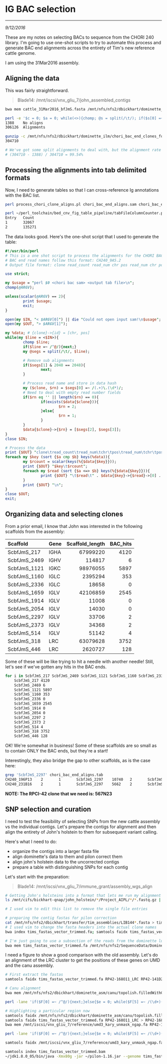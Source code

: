 # IG BAC selection
---
*9/12/2016*

These are my notes on selecting BACs to sequence from the CHORI 240 library. I'm going to use one-shot scripts to try to automate this process and generate BAC end alignments across the entirety of Tim's new reference cattle genome.

I am using the 31Mar2016 assembly.

## Aligning the data

This was fairly straightforward. 

> Blade14: /mnt/iscsi/vnx_gliu_7/john_assembled_contigs

```bash
bwa mem cattle_31Mar2016_bfJmS.fasta /mnt/nfs/nfs2/dbickhart/dominette_ilm/chori_bac_end_clones_formatted.fasta.gz > chori_bac_end_aligns.sam

perl -e '$c = 0; $a = 0; while(<>){chomp; @s = split(/\t/); if($s[0] =~ /^@/){next;} if($s[2] eq "*"){$c++;}else{$a++;}} print "$c\n$a\n";' < chori_bac_end_aligns.sam
1388	No aligns
306126	Alignments

gunzip -c /mnt/nfs/nfs2/dbickhart/dominette_ilm/chori_bac_end_clones_formatted.fasta.gz | grep '>' | wc -l
304710

# We've got some split alignments to deal with, but the alignment rate is quite good
# (304710 - 1388) / 304710 = 99.54%
```

## Processing the alignments into tab delimited formats

Now, I need to generate tables so that I can cross-reference Ig annotations with the BAC list.

```bash
perl process_chori_clone_aligns.pl chori_bac_end_aligns.sam chori_bac_end_aligns.tab

perl ~/perl_toolchain/bed_cnv_fig_table_pipeline/tabFileColumnCounter.pl -f chori_bac_end_aligns.tab -c 1
Entry   Count
1       32067
2       135271
```

The data looks good. Here's the one-shot script that I used to generate the table:

```perl
#!/usr/bin/perl
# This is a one shot script to process the alignments for the CHORI BACs
# BAC end read names follow this format: CH240_9A5.2
# Output file format: clone read_count read_num chr pos read_num chr pos

use strict;

my $usage = "perl $0 <chori bac sam> <output tab file>\n";
chomp(@ARGV);

unless(scalar(@ARGV) == 2){
        print $usage;
        exit;
}

open(my $IN, "< $ARGV[0]") || die "Could not open input sam!\n$usage";
open(my $OUT, "> $ARGV[1]");

my %data; # {clone}->{id} = [chr, pos]
while(my $line = <$IN>){
        chomp $line;
        if($line =~ /^@/){next;}
        my @segs = split(/\t/, $line);

        # Remove sub alignments
        if($segs[1] & 2048 == 2048){
                next;
        }

        # Process read name and store in data hash
        my ($clone, $rn) = $segs[0] =~ /(.+)\.(\d*)/;
        # Need to deal with empty read number fields
        if($rn eq '' || length($rn) == 0){
                if(exists($data{$clone})){
                        $rn = 2;
                }else{
                        $rn = 1;
                }
        }
        $data{$clone}->{$rn} = [$segs[2], $segs[3]];
}
close $IN;

# Process the data
print {$OUT} "clone\tread_count\tread_num\tchr\tpos\tread_num\tchr\tpos\n";
foreach my $key (sort {$a cmp $b} keys(%data)){
        my $rcount = scalar(keys(%{$data{$key}}));
        print {$OUT} "$key\t$rcount";
        foreach my $read (sort {$a <=> $b} keys(%{$data{$key}})){
                print {$OUT} "\t$read\t" . $data{$key}->{$read}->[0] . "\t" . $data{$key}->{$read}->[1];
        }
        print {$OUT} "\n";
}
close $OUT;
exit;
```

## Organizing data and selecting clones

From a prior email, I know that John was interested in the following scaffolds from the assembly:

| Scaffold | Gene | Scaffold_length | BAC_hits |
| :--- | :--- | ---: | ---: |
ScbfJmS_217  |    IGHA | 67999220 | 4120
ScbfJmS_2469 |  IGHV | 114817 | 6 
ScbfJmS_1121 |  IGKC | 98976055 | 5897
ScbfJmS_1160 |  IGLC | 2395294 | 353
ScbfJmS_2336 |  IGLC | 18658 | 0
ScbfJmS_1659 |  IGLV | 42106859 | 2545
ScbfJmS_1914 |  IGLV | 11008 | 0
ScbfJmS_2054 |  IGLV | 14030 | 0
ScbfJmS_2297 |  IGLV | 33706 | 2
ScbfJmS_2373 |  IGLV | 34368 | 2
ScbfJmS_514  |  IGLV | 51142 | 4
ScbfJmS_318  |  LRC | 63079628 | 3752
ScbfJmS_446  |  LRC | 2620727 | 128

Some of these will be like trying to hit a needle with another needle! Still, let's see if we've gotten any hits in the BAC ends.

```bash
for i in ScbfJmS_217 ScbfJmS_2469 ScbfJmS_1121 ScbfJmS_1160 ScbfJmS_2336 ScbfJmS_1659 ScbfJmS_1914 ScbfJmS_2054 ScbfJmS_2297 ScbfJmS_2373 ScbfJmS_514 ScbfJmS_318 ScbfJmS_446; do echo $i; grep -P "$i\t" chori_bac_end_aligns.tab | wc -l; done
	ScbfJmS_217 4120
	ScbfJmS_2469 6
	ScbfJmS_1121 5897
	ScbfJmS_1160 353
	ScbfJmS_2336 0
	ScbfJmS_1659 2545
	ScbfJmS_1914 0
	ScbfJmS_2054 0
	ScbfJmS_2297 2
	ScbfJmS_2373 2
	ScbfJmS_514 4
	ScbfJmS_318 3752
	ScbfJmS_446 128

```

OK! We're somewhat in business! Some of these scaffolds are so small as to contain ONLY the BAC ends, but they're a start!

Interestingly, they also bridge the gap to other scaffolds, as is the case here:

```bash
grep 'ScbfJmS_2297' chori_bac_end_aligns.tab
CH240_196P13    2       1       ScbfJmS_2297    10740   2       ScbfJmS_1659    41941553
CH240_231B16    2       1       ScbfJmS_2297    5662    2       ScbfJmS_1659    42001414
```

**NOTE: The RPCI-42 clone that we need is: 567N23**

## SNP selection and curation

I need to test the feasibility of selecting SNPs from the new cattle assembly vs the individual contigs. Let's prepare the contigs for alignment and then align the entirety of John's holstein to them for subsequent variant calling.

Here's what I need to do:
* organize the contigs into a larger fasta file
* align dominette's data to them and pilon correct them
* align john's holstein data to the uncorrected contigs
* prepare a table with distinguishing SNPs for each contig

Let's start with the preparation:

> Blade14: /mnt/iscsi/vnx_gliu_7/immune_grant/assembly_wgs_align

```bash
# Getting John's holsteins into a format that lets me run my alignment program on them
ls /mnt/cifs/bickhart-qnap/john_holstein/*/Project_AIPL/*/*.fastq.gz | perl -e '%h; while(<>){chomp; @b = split(/\//); @s = split(/[\_\.]/, $b[-1]); $h{$s[0]}->{$b[5]}->{$s[4]}->{$s[2]}->{$s[3]} = join("/", @b);} foreach my $an (keys(%h)){foreach my $flow (keys(%{$h{$an}})){ foreach my $split (keys(%{$h{$an}->{$flow}})){ foreach my $lane (keys(%{$h{$an}->{$flow}->{$split}})){ print $h{$an}->{$flow}->{$split}->{$lane}->{"R1"} . "\t" . $h{$an}->{$flow}->{$split}->{$lane}->{"R2"} . "\t$flow\t$an\n";}}}}' > john_animals_list.spreadsheet.simple

# I used vim to edit this list to remove the single file entries

# preparing the contig fastas for pilon correction
cat /mnt/nfs/nfs2/dbickhart/transfer/tim_assemblies/LIB144*.fasta > tims_fastas_vector_trimmed.fa
# I used vim to change the fasta headers into the actual clone names
bwa index tims_fastas_vector_trimmed.fa; samtools faidx tims_fastas_vector_trimmed.fa

# I'm just going to use a subsection of the reads from the dominette lung tissue list here
bwa mem tims_fastas_vector_trimmed.fa /mnt/nfs/nfs2/SequenceData/Dominette/Dominette_NextSeq_data/Run_1/LIB18483_S1_L003_R1_001.fastq.gz /mnt/nfs/nfs2/SequenceData/Dominette/Dominette_NextSeq_data/Run_1/LIB18483_S1_L003_R2_001.fastq.gz | samtools view -bS -F 4 - | samtools sort -o tims_fastas_vector_trimmed.bam -T tims -

```

I need a figure to show a good comparison with the old assembly. Let's do an alignment of the LRC cluster to get the positions of these genes on UMD and the canu assembly.

```bash
# First extract the fastas
samtools faidx tims_fastas_vector_trimmed.fa RP42-168O11_LRC RP42-141D20_LRC RPCI42_65A17_LRC > tims_unpolished_lrcs.fa

# Canu alignment
bwa mem /mnt/nfs/nfs2/dbickhart/dominette_asm/canu/topolish.filledWithCanuAndPBJelly.fasta.gz tims_unpolished_lrcs.fa > tims_unpolished_lrcs.sam

perl -lane 'if($F[0] =~ /^@/){next;}else{$e = 0; while($F[5] =~ /(\d+)(\D{1})/g){if($2 eq "M" || $2 eq "D" || $2 eq "S" || $2 eq "X"){$e += $1;}} $e += $F[3]; $l = $e - $F[3]; print "$F[0]\t$F[1]\t$F[2]\t$F[3]\t$e\t$l";}' < tims_unpolished_lrcs.sam

# Highlighting a particular region now
samtools faidx /mnt/nfs/nfs2/dbickhart/dominette_asm/canu/topolish.filledWithCanuAndPBJelly.fasta 18:63325473-63465228 > canu_assembly_lrc_region.fa
samtools faidx tims_fastas_vector_trimmed.fa RP42-168O11_LRC > RP42-168O11_LRC.fa
bwa mem /mnt/iscsi/vnx_gliu_7/reference/umd3_kary_unmask_ngap.fa RP42-168O11_LRC.fa > RP42-168O11_LRC.sam

perl -lane 'if($F[0] =~ /^@/){next;}else{$e = 0; while($F[5] =~ /(\d+)(\D{1})/g){if($2 eq "M" || $2 eq "D" || $2 eq "S" || $2 eq "X"){$e += $1;}} $e += $F[3]; $l = $e - $F[3]; print "$F[0]\t$F[1]\t$F[2]\t$F[3]\t$e\t$l";}' < RP42-168O11_LRC.sam

samtools faidx /mnt/iscsi/vnx_gliu_7/reference/umd3_kary_unmask_ngap.fa chr18:63342820-63479594 > umd3_lrc_region.fa

samtools index tims_fastas_vector_trimmed.bam
~/jdk1.8.0_05/bin/java -Xmx80g -jar ~/pilon-1.16.jar --genome tims_fastas_vector_trimmed.fa --frags tims_fastas_vector_trimmed.bam --diploid --nostrays --threads 10 --output tims_fastas_vector_pilon
